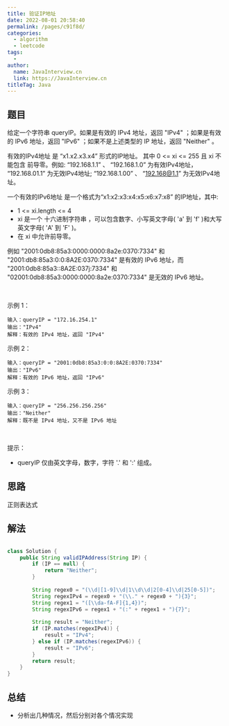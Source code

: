 ```yaml
---
title: 验证IP地址
date: 2022-08-01 20:58:40
permalink: /pages/c91f8d/
categories:
  - algorithm
  - leetcode
tags:
  - 
author: 
  name: JavaInterview.cn
  link: https://JavaInterview.cn
titleTag: Java
---
```


## 题目

给定一个字符串 queryIP。如果是有效的 IPv4 地址，返回 "IPv4" ；如果是有效的 IPv6 地址，返回 "IPv6" ；如果不是上述类型的 IP 地址，返回 "Neither" 。

有效的IPv4地址 是 “x1.x2.x3.x4” 形式的IP地址。 其中 0 <= xi <= 255 且 xi 不能包含 前导零。例如: “192.168.1.1” 、 “192.168.1.0” 为有效IPv4地址， “192.168.01.1” 为无效IPv4地址; “192.168.1.00” 、 “192.168@1.1” 为无效IPv4地址。

一个有效的IPv6地址 是一个格式为“x1:x2:x3:x4:x5:x6:x7:x8” 的IP地址，其中:

- 1 <= xi.length <= 4
- xi 是一个 十六进制字符串 ，可以包含数字、小写英文字母( 'a' 到 'f' )和大写英文字母( 'A' 到 'F' )。
- 在 xi 中允许前导零。

例如 "2001:0db8:85a3:0000:0000:8a2e:0370:7334" 和 "2001:db8:85a3:0:0:8A2E:0370:7334" 是有效的 IPv6 地址，而 "2001:0db8:85a3::8A2E:037j:7334" 和 "02001:0db8:85a3:0000:0000:8a2e:0370:7334" 是无效的 IPv6 地址。

 

示例 1：

    输入：queryIP = "172.16.254.1"
    输出："IPv4"
    解释：有效的 IPv4 地址，返回 "IPv4"
示例 2：

    输入：queryIP = "2001:0db8:85a3:0:0:8A2E:0370:7334"
    输出："IPv6"
    解释：有效的 IPv6 地址，返回 "IPv6"
示例 3：

    输入：queryIP = "256.256.256.256"
    输出："Neither"
    解释：既不是 IPv4 地址，又不是 IPv6 地址
 

提示：

- queryIP 仅由英文字母，数字，字符 '.' 和 ':' 组成。



## 思路

正则表达式

## 解法
```java

class Solution {
    public String validIPAddress(String IP) {
        if (IP == null) {
            return "Neither";
        }
        
        String regex0 = "(\\d|[1-9]\\d|1\\d\\d|2[0-4]\\d|25[0-5])";
        String regexIPv4 = regex0 + "(\\." + regex0 + "){3}";
        String regex1 = "([\\da-fA-F]{1,4})";
        String regexIPv6 = regex1 + "(:" + regex1 + "){7}";
        
        String result = "Neither";
        if (IP.matches(regexIPv4)) {
            result = "IPv4";
        } else if (IP.matches(regexIPv6)) {
            result = "IPv6";
        }
        return result;
    }
}
```

## 总结

- 分析出几种情况，然后分别对各个情况实现 
